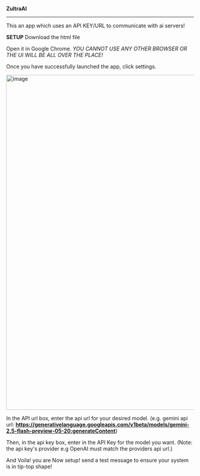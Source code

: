 ****ZultraAI****
_______________________________________________________________________________________________________________________________________________________________________________________________________________________

This an app which uses an API KEY/URL to communicate with ai servers!

**SETUP**
Download the html file

Open it in Google Chrome. *YOU CANNOT USE ANY OTHER BROWSER OR THE UI WILL BE ALL OVER THE PLACE!*

Once you have successfully launched the app, click settings.

<img width="1919" height="902" alt="image" src="https://github.com/user-attachments/assets/1ca0a982-72df-4f46-9060-4a57e8a371a9" />

In the API url box, enter the api url for your desired model. (e.g. gemini api url: **https://generativelanguage.googleapis.com/v1beta/models/gemini-2.5-flash-preview-05-20:generateContent**)

Then, in the api key box, enter in the API Key for the model you want. (Note: the api key's provider e.g OpenAI must match the providers api url.)

And Voila! you are Now setup! send a test message to ensure your system is in tip-top shape!

